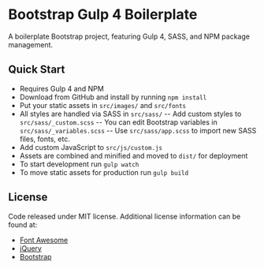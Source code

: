 Bootstrap Gulp 4 Boilerplate
============================

A boilerplate Bootstrap project, featuring Gulp 4, SASS, and NPM package management.

## Quick Start ##

- Requires Gulp 4 and NPM
- Download from GitHub and install by running `npm install`
- Put your static assets in `src/images/` and `src/fonts`
- All styles are handled via SASS in `src/sass/`
-- Add custom styles to `src/sass/_custom.scss`
-- You can edit Bootstrap variables in `src/sass/_variables.scss`
-- Use `src/sass/app.scss` to import new SASS files, fonts, etc.
- Add custom JavaScript to `src/js/custom.js`
- Assets are combined and minified and moved to `dist/` for deployment
- To start development run `gulp watch`
- To move static assets for production run `gulp build`

## License ##

Code released under MIT license. Additional license information can be found at:

- [Font Awesome](http://fontawesome.io/license/)
- [jQuery](https://jquery.org/license/)
- [Bootstrap](http://getbootstrap.com/getting-started/#license-faqs)
 